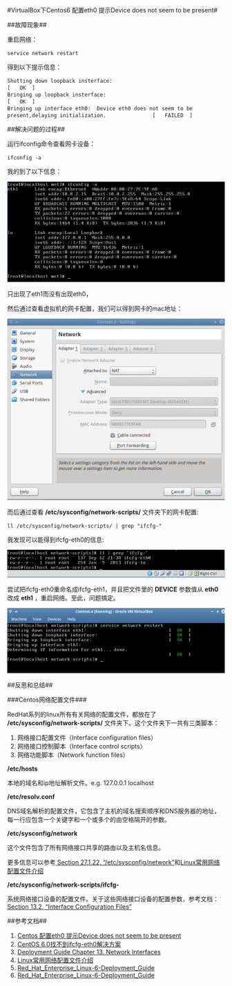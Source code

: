 #VirtualBox下Centos6 配置eth0 提示Device does not seem to be present#

##故障现象##

重启网络：

    service network restart
    
得到以下提示信息：

    Shutting down loopback insterface:                                                                          [   OK  ]
    Bringing up loopback insterface:                                                                            [   OK  ]
    Bringing up interface eth0:  Device eth0 does not seem to be present,delaying initialization.               [   FAILED  ]
    
##解决问题的过程##
    
运行ifconfig命令查看网卡设备：

    ifconfig -a
    
我的到了以下信息：

![ifconfig_-a](./ifconfig_-a.png)

只出现了eth1而没有出现eth0，

然后通过查看虚拟机的网卡配置，我们可以得到网卡的mac地址：

![vbox_mac.png](./vbox_mac.png)

而后通过查看 __/etc/sysconfig/network-scripts/__ 文件夹下的网卡配置:

    ll /etc/sysconfig/network-scripts/ | grep "ifcfg-"
    
我发现可以能得到ifcfg-eth0的信息:

![ll_network-scripts.png](./ll_network-scripts.png)

尝试把ifcfg-eth0重命名成ifcfg-eth1，并且把文件里的 __DEVICE__ 参数值从 __eth0__ 改成 __eth1__ ，重启网络。至此，问题搞定。

![service_network_restart.png](./service_network_restart.png)

##反思和总结##

###Centos网络配置文件###

RedHat系列的linux所有有关网络的配置文件，都放在了 __/etc/sysconfig/network-scripts/__ 文件夹下。这个文件夹下一共有三类脚本：

1.  网络接口配置文件（Interface configuration files）
2.  网络接口控制脚本（Interface control scripts）
3.  网络功能脚本（Network function files）

__/etc/hosts__

本地的域名和ip地址解析文件。e.g. 127.0.0.1  localhost

__/etc/resolv.conf__

DNS域名解析的配置文件，它包含了主机的域名搜索顺序和DNS服务器的地址，每一行应包含一个关键字和一个或多个的由空格隔开的参数。

__/etc/sysconfig/network__

这个文件包含了所有网络接口共享的路由以及主机名信息。

更多信息可以参考[ Section 27.1.22, “/etc/sysconfig/network”](http://www.centos.org/docs/5/html/Deployment_Guide-en-US/ch-sysconfig.html#s2-sysconfig-network)和[Linux常用网络配置文件介绍](http://www.centos.bz/2011/10/linux-common-network-configuration-files/)

__/etc/sysconfig/network-scripts/ifcfg-<interface-name>__

系统网络接口设备的配置文件。关于这些网络接口设备的配置参数，参考文档：[Section 13.2, “Interface Configuration Files”](http://www.centos.org/docs/5/html/Deployment_Guide-en-US/s1-networkscripts-interfaces.html)
    
##参考文档##
1.  [Centos 配置eth0 提示Device does not seem to be present](http://www.cnblogs.com/fbwfbi/archive/2013/04/29/3050907.html)
2.  [CentOS 6.0找不到ifcfg-eth0解决方案](http://liulijun-cn-2011.iteye.com/blog/1177147)
3.  [Deployment Guide Chapter 13. Network Interfaces](http://www.centos.org/docs/5/html/Deployment_Guide-en-US/ch-networkscripts.html)
3.  [Linux常用网络配置文件介绍](http://www.centos.bz/2011/10/linux-common-network-configuration-files/)
3.  [Red_Hat_Enterprise_Linux-6-Deployment_Guide](https://access.redhat.com/site/documentation/en-US/Red_Hat_Enterprise_Linux/6/pdf/Deployment_Guide/Red_Hat_Enterprise_Linux-6-Deployment_Guide-en-US.pdf)
3.  [Red_Hat_Enterprise_Linux-6-Deployment_Guide](https://access.redhat.com/site/documentation/en-US/Red_Hat_Enterprise_Linux/6/html/Deployment_Guide/index.html)